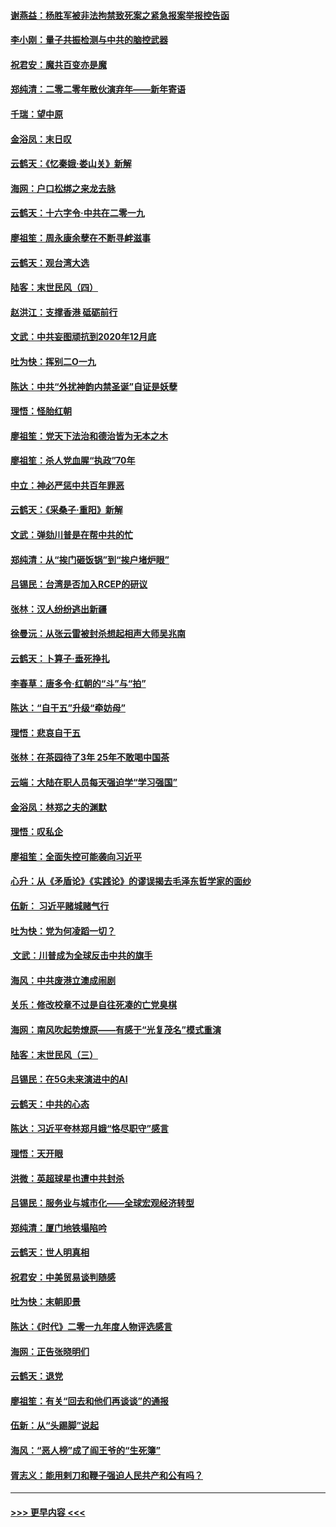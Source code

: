 #### [谢燕益：杨胜军被非法拘禁致死案之紧急报案举报控告函](../pages/nsc993/n11756134.md?t=01010201) 
#### [李小刚：量子共振检测与中共的脑控武器](../pages/nsc993/n11754518.md?t=01010201) 
#### [祝君安：魔共百变亦是魔](../pages/nsc993/n11754469.md?t=01010201) 
#### [郑纯清：二零二零年散伙演弃年——新年寄语](../pages/nsc993/n11754195.md?t=01010201) 
#### [千瑞：望中原](../pages/nsc993/n11754159.md?t=01010201) 
#### [金浴凤：末日叹](../pages/nsc993/n11752359.md?t=01010201) 
#### [云鹤天：《忆秦娥‧娄山关》新解](../pages/nsc993/n11752348.md?t=01010201) 
#### [海网：户口松绑之来龙去脉](../pages/nsc993/n11752328.md?t=01010201) 
#### [云鹤天：十六字令‧中共在二零一九](../pages/nsc993/n11752305.md?t=01010201) 
#### [廖祖笙：周永康余孽在不断寻衅滋事](../pages/nsc993/n11751013.md?t=01010201) 
#### [云鹤天：观台湾大选](../pages/nsc993/n11751007.md?t=01010201) 
#### [陆客：末世民风（四）](../pages/nsc993/n11749203.md?t=01010201) 
#### [赵洪江：支撑香港 砥砺前行](../pages/nsc993/n11748482.md?t=01010201) 
#### [文武：中共妄图顽抗到2020年12月底](../pages/nsc993/n11748446.md?t=01010201) 
#### [吐为快：挥别二O一九](../pages/nsc993/n11748411.md?t=01010201) 
#### [陈达：中共“外扰神韵内禁圣诞”自证是妖孽](../pages/nsc993/n11748226.md?t=01010201) 
#### [理悟：怪胎红朝](../pages/nsc993/n11748206.md?t=01010201) 
#### [廖祖笙：党天下法治和德治皆为无本之木](../pages/nsc993/n11748135.md?t=01010201) 
#### [廖祖笙：杀人党血腥“执政”70年](../pages/nsc993/n11745144.md?t=01010201) 
#### [中立：神必严惩中共百年罪恶](../pages/nsc993/n11744970.md?t=01010201) 
#### [云鹤天：《采桑子‧重阳》新解](../pages/nsc993/n11744948.md?t=01010201) 
#### [文武：弹劾川普是在帮中共的忙](../pages/nsc993/n11744758.md?t=01010201) 
#### [郑纯清：从“挨门砸饭锅”到“挨户堵炉眼”](../pages/nsc993/n11744745.md?t=01010201) 
#### [吕锡民：台湾是否加入RCEP的研议](../pages/nsc993/n11744701.md?t=01010201) 
#### [张林：汉人纷纷逃出新疆](../pages/nsc993/n11743530.md?t=01010201) 
#### [徐曼沅：从张云雷被封杀想起相声大师吴兆南](../pages/nsc993/n11741816.md?t=01010201) 
#### [云鹤天：卜算子‧垂死挣扎](../pages/nsc993/n11739956.md?t=01010201) 
#### [李春草：唐多令‧红朝的“斗”与“拍”](../pages/nsc993/n11739830.md?t=01010201) 
#### [陈达：“自干五”升级“牵妨母”](../pages/nsc993/n11739724.md?t=01010201) 
#### [理悟：悲哀自干五](../pages/nsc993/n11739547.md?t=01010201) 
#### [张林：在茶园待了3年 25年不敢喝中国茶](../pages/nsc993/n11739240.md?t=01010201) 
#### [云端：大陆在职人员每天强迫学“学习强国”](../pages/nsc993/n11738735.md?t=01010201) 
#### [金浴凤：林郑之夫的渊默](../pages/nsc993/n11737735.md?t=01010201) 
#### [理悟：叹私企](../pages/nsc993/n11737715.md?t=01010201) 
#### [廖祖笙：全面失控可能袭向习近平](../pages/nsc993/n11737704.md?t=01010201) 
#### [心升：从《矛盾论》《实践论》的谬误揭去毛泽东哲学家的面纱](../pages/nsc993/n11736962.md?t=01010201) 
#### [伍新： 习近平赌城赌气行](../pages/nsc993/n11736929.md?t=01010201) 
#### [吐为快：党为何凌蹈一切？](../pages/nsc993/n11736915.md?t=01010201) 
#### [ 文武：川普成为全球反击中共的旗手](../pages/nsc993/n11736882.md?t=01010201) 
#### [海风：中共废港立澳成闹剧](../pages/nsc993/n11735857.md?t=01010201) 
#### [关乐：修改校章不过是自往死凑的亡党臭棋](../pages/nsc993/n11735097.md?t=01010201) 
#### [海网：南风吹起势燎原——有感于“光复茂名”模式重演](../pages/nsc993/n11732308.md?t=01010201) 
#### [陆客：末世民风（三）](../pages/nsc993/n11732211.md?t=01010201) 
#### [吕锡民：在5G未来演进中的AI](../pages/nsc993/n11730010.md?t=01010201) 
#### [云鹤天：中共的心态](../pages/nsc993/n11729906.md?t=01010201) 
#### [陈达：习近平夸林郑月娥“恪尽职守”感言](../pages/nsc993/n11729881.md?t=01010201) 
#### [理悟：天开眼](../pages/nsc993/n11729699.md?t=01010201) 
#### [洪微：英超球星也遭中共封杀](../pages/nsc993/n11727243.md?t=01010201) 
#### [吕锡民：服务业与城市化——全球宏观经济转型](../pages/nsc993/n11725845.md?t=01010201) 
#### [郑纯清：厦门地铁塌陷吟](../pages/nsc993/n11725813.md?t=01010201) 
#### [云鹤天：世人明真相](../pages/nsc993/n11725621.md?t=01010201) 
#### [祝君安：中美贸易谈判随感](../pages/nsc993/n11725609.md?t=01010201) 
#### [吐为快：末朝即景](../pages/nsc993/n11723365.md?t=01010201) 
#### [陈达：《时代》二零一九年度人物评选感言](../pages/nsc993/n11723337.md?t=01010201) 
#### [海网：正告张晓明们](../pages/nsc993/n11723228.md?t=01010201) 
#### [云鹤天：退党](../pages/nsc993/n11723056.md?t=01010201) 
#### [廖祖笙：有关“回去和他们再谈谈”的通报](../pages/nsc993/n11722442.md?t=01010201) 
#### [伍新：从“头踢脚”说起](../pages/nsc993/n11722429.md?t=01010201) 
#### [海风：“恶人榜”成了阎王爷的“生死簿”](../pages/nsc993/n11722272.md?t=01010201) 
#### [胥志义：能用剌刀和鞭子强迫人民共产和公有吗？](../pages/nsc993/n11720569.md?t=01010201) 

----
#### [ >>> 更早内容 <<< ](../indexes/nsc993-earlier.md)
